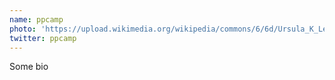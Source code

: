 ```yaml
---
name: ppcamp
photo: 'https://upload.wikimedia.org/wikipedia/commons/6/6d/Ursula_K_Le_Guin.JPG'
twitter: ppcamp
---
```


Some bio